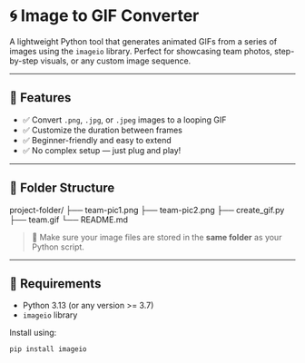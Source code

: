 # 🌀 Image to GIF Converter

A lightweight Python tool that generates animated GIFs from a series of images using the `imageio` library. Perfect for showcasing team photos, step-by-step visuals, or any custom image sequence.

---

## 🚀 Features

- ✅ Convert `.png`, `.jpg`, or `.jpeg` images to a looping GIF
- ✅ Customize the duration between frames
- ✅ Beginner-friendly and easy to extend
- ✅ No complex setup — just plug and play!

---

## 📂 Folder Structure

project-folder/
├── team-pic1.png
├── team-pic2.png
├── create_gif.py
├── team.gif
└── README.md


> 📸 Make sure your image files are stored in the **same folder** as your Python script.

---

## 🔧 Requirements

- Python 3.13 (or any version >= 3.7)
- `imageio` library

Install using:

```bash
pip install imageio

